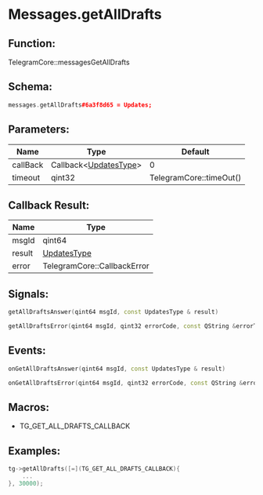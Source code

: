 # Messages.getAllDrafts

## Function:

TelegramCore::messagesGetAllDrafts

## Schema:

```c++
messages.getAllDrafts#6a3f8d65 = Updates;
```
## Parameters:

|Name|Type|Default|
|----|----|-------|
|callBack|Callback&lt;[UpdatesType](../../types/updatestype.md)&gt;|0|
|timeout|qint32|TelegramCore::timeOut()|

## Callback Result:

|Name|Type|
|----|----|
|msgId|qint64|
|result|[UpdatesType](../../types/updatestype.md)|
|error|TelegramCore::CallbackError|

## Signals:

```c++
getAllDraftsAnswer(qint64 msgId, const UpdatesType & result)
```
```c++
getAllDraftsError(qint64 msgId, qint32 errorCode, const QString &errorText)
```

## Events:

```c++
onGetAllDraftsAnswer(qint64 msgId, const UpdatesType & result)
```
```c++
onGetAllDraftsError(qint64 msgId, qint32 errorCode, const QString &errorText)
```

## Macros:

* TG_GET_ALL_DRAFTS_CALLBACK

## Examples:

```c++
tg->getAllDrafts([=](TG_GET_ALL_DRAFTS_CALLBACK){
    ...
}, 30000);
```
